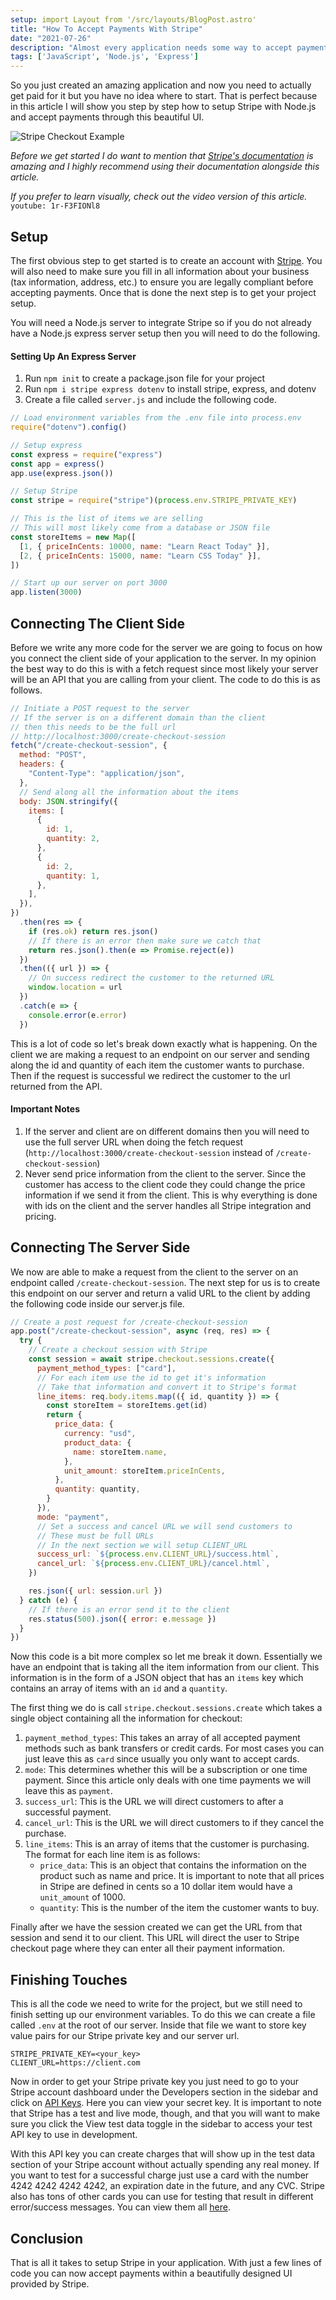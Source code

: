 ```yaml
---
setup: import Layout from '/src/layouts/BlogPost.astro'
title: "How To Accept Payments With Stripe"
date: "2021-07-26"
description: "Almost every application needs some way to accept payments so in this article I will show you how to easily configure Stripe in just a few lines of code."
tags: ['JavaScript', 'Node.js', 'Express']
---
```


So you just created an amazing application and now you need to actually get paid for it but you have no idea where to start. That is perfect because in this article I will show you step by step how to setup Stripe with Node.js and accept payments through this beautiful UI.

![Stripe Checkout Example](/articleAssets/2021-07/stripe-checkout/stripe-checkout.jpg)

*Before we get started I do want to mention that [Stripe's documentation](https://stripe.com/docs/payments/accept-a-payment?platform=web&ui=checkout) is amazing and I highly recommend using their documentation alongside this article.*

*If you prefer to learn visually, check out the video version of this article.*
`youtube: 1r-F3FIONl8`

## Setup

The first obvious step to get started is to create an account with [Stripe](https://stripe.com). You will also need to make sure you fill in all information about your business (tax information, address, etc.) to ensure you are legally compliant before accepting payments. Once that is done the next step is to get your project setup.

You will need a Node.js server to integrate Stripe so if you do not already have a Node.js express server setup then you will need to do the following.

#### Setting Up An Express Server

1. Run `npm init` to create a package.json file for your project
2. Run `npm i stripe express dotenv` to install stripe, express, and dotenv
3. Create a file called `server.js` and include the following code.
```js
// Load environment variables from the .env file into process.env
require("dotenv").config()

// Setup express
const express = require("express")
const app = express()
app.use(express.json())

// Setup Stripe
const stripe = require("stripe")(process.env.STRIPE_PRIVATE_KEY)

// This is the list of items we are selling
// This will most likely come from a database or JSON file
const storeItems = new Map([
  [1, { priceInCents: 10000, name: "Learn React Today" }],
  [2, { priceInCents: 15000, name: "Learn CSS Today" }],
])

// Start up our server on port 3000
app.listen(3000)
```

## Connecting The Client Side

Before we write any more code for the server we are going to focus on how you connect the client side of your application to the server. In my opinion the best way to do this is with a fetch request since most likely your server will be an API that you are calling from your client. The code to do this is as follows.
```js
// Initiate a POST request to the server
// If the server is on a different domain than the client
// then this needs to be the full url
// http://localhost:3000/create-checkout-session
fetch("/create-checkout-session", {
  method: "POST",
  headers: {
    "Content-Type": "application/json",
  },
  // Send along all the information about the items
  body: JSON.stringify({
    items: [
      {
        id: 1,
        quantity: 2,
      },
      {
        id: 2,
        quantity: 1,
      },
    ],
  }),
})
  .then(res => {
    if (res.ok) return res.json()
    // If there is an error then make sure we catch that
    return res.json().then(e => Promise.reject(e))
  })
  .then(({ url }) => {
    // On success redirect the customer to the returned URL
    window.location = url
  })
  .catch(e => {
    console.error(e.error)
  })
```
This is a lot of code so let's break down exactly what is happening. On the client we are making a request to an endpoint on our server and sending along the id and quantity of each item the customer wants to purchase. Then if the request is successful we redirect the customer to the url returned from the API.

#### Important Notes

1. If the server and client are on different domains then you will need to use the full server URL when doing the fetch request (`http://localhost:3000/create-checkout-session` instead of `/create-checkout-session`)
2. Never send price information from the client to the server. Since the customer has access to the client code they could change the price information if we send it from the client. This is why everything is done with ids on the client and the server handles all Stripe integration and pricing.

## Connecting The Server Side

We now are able to make a request from the client to the server on an endpoint called `/create-checkout-session`. The next step for us is to create this endpoint on our server and return a valid URL to the client by adding the following code inside our server.js file.
```js
// Create a post request for /create-checkout-session
app.post("/create-checkout-session", async (req, res) => {
  try {
    // Create a checkout session with Stripe
    const session = await stripe.checkout.sessions.create({
      payment_method_types: ["card"],
      // For each item use the id to get it's information
      // Take that information and convert it to Stripe's format
      line_items: req.body.items.map(({ id, quantity }) => {
        const storeItem = storeItems.get(id)
        return {
          price_data: {
            currency: "usd",
            product_data: {
              name: storeItem.name,
            },
            unit_amount: storeItem.priceInCents,
          },
          quantity: quantity,
        }
      }),
      mode: "payment",
      // Set a success and cancel URL we will send customers to
      // These must be full URLs
      // In the next section we will setup CLIENT_URL
      success_url: `${process.env.CLIENT_URL}/success.html`,
      cancel_url: `${process.env.CLIENT_URL}/cancel.html`,
    })

    res.json({ url: session.url })
  } catch (e) {
    // If there is an error send it to the client
    res.status(500).json({ error: e.message })
  }
})
```
Now this code is a bit more complex so let me break it down. Essentially we have an endpoint that is taking all the item information from our client. This information is in the form of a JSON object that has an `items` key which contains an array of items with an `id` and a `quantity`.

The first thing we do is call `stripe.checkout.sessions.create` which takes a single object containing all the information for checkout:

1. `payment_method_types`: This takes an array of all accepted payment methods such as bank transfers or credit cards. For most cases you can just leave this as `card` since usually you only want to accept cards.
2. `mode`: This determines whether this will be a subscription or one time payment. Since this article only deals with one time payments we will leave this as `payment`.
3. `success_url`: This is the URL we will direct customers to after a successful payment.
4. `cancel_url`: This is the URL we will direct customers to if they cancel the purchase.
5. `line_items`: This is an array of items that the customer is purchasing. The format for each line item is as follows:
    * `price_data`: This is an object that contains the information on the product such as name and price. It is important to note that all prices in Stripe are defined in cents so a 10 dollar item would have a `unit_amount` of 1000.
    * `quantity`: This is the number of the item the customer wants to buy.

Finally after we have the session created we can get the URL from that session and send it to our client. This URL will direct the user to Stripe checkout page where they can enter all their payment information.

## Finishing Touches

This is all the code we need to write for the project, but we still need to finish setting up our environment variables. To do this we can create a file called `.env` at the root of our server. Inside that file we want to store key value pairs for our Stripe private key and our server url.
```
STRIPE_PRIVATE_KEY=<your_key>
CLIENT_URL=https://client.com
```
Now in order to get your Stripe private key you just need to go to your Stripe account dashboard under the Developers section in the sidebar and click on [API Keys](https://dashboard.stripe.com/apikeys). Here you can view your secret key. It is important to note that Stripe has a test and live mode, though, and that you will want to make sure you click the View test data toggle in the sidebar to access your test API key to use in development.

With this API key you can create charges that will show up in the test data section of your Stripe account without actually spending any real money. If you want to test for a successful charge just use a card with the number 4242&nbsp;4242&nbsp;4242&nbsp;4242, an expiration date in the future, and any CVC. Stripe also has tons of other cards you can use for testing that result in different error/success messages. You can view them all [here](https://stripe.com/docs/testing#cards).

## Conclusion

That is all it takes to setup Stripe in your application. With just a few lines of code you can now accept payments within a beautifully designed UI provided by Stripe.